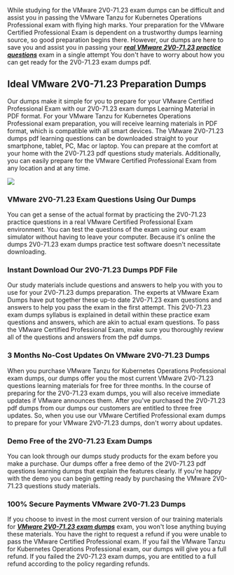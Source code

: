 While studying for the VMware 2V0-71.23 exam dumps can be difficult and assist you in passing the VMware Tanzu for Kubernetes Operations Professional exam with flying high marks. Your preparation for the VMware Certified Professional Exam is dependent on a trustworthy dumps learning source, so good preparation begins there. However, our dumps are here to save you and assist you in passing your **_[real VMware 2V0-71.23 practice questions](https://validquestions.com/exam/2v0-71-23-questions/)_** exam in a single attempt You don't have to worry about how you can get ready for the 2V0-71.23 exam dumps pdf.  

## **Ideal VMware 2V0-71.23 Preparation Dumps**

  
Our dumps make it simple for you to prepare for your VMware Certified Professional Exam with our 2V0-71.23 exam dumps Learning Material in PDF format. For your VMware Tanzu for Kubernetes Operations Professional exam preparation, you will receive learning materials in PDF format, which is compatible with all smart devices. The VMware 2V0-71.23 dumps pdf learning questions can be downloaded straight to your smartphone, tablet, PC, Mac or laptop. You can prepare at the comfort at your home with the 2V0-71.23 pdf questions study materials. Additionally, you can easily prepare for the VMware Certified Professional Exam from any location and at any time.  
  
[![](https://validquestions.com/wp-content/uploads/2024/01/validquestions1-Copy.jpg)](https://validquestions.com/exam/2v0-71-23-questions/)  

### **VMware 2V0-71.23 Exam Questions Using Our Dumps**

  
You can get a sense of the actual format by practicing the 2V0-71.23 practice questions in a real VMware Certified Professional Exam environment. You can test the questions of the exam using our exam simulator without having to leave your computer. Because it's online the dumps 2V0-71.23 exam dumps practice test software doesn't necessitate downloading.  

### **Instant Download Our 2V0-71.23 Dumps PDF File**

  
Our study materials include questions and answers to help you with you to use for your 2V0-71.23 dumps preparation. The experts at VMware Exam Dumps have put together these up-to date 2V0-71.23 exam questions and answers to help you pass the exam in the first attempt. This 2V0-71.23 exam dumps syllabus is explained in detail within these practice exam questions and answers, which are akin to actual exam questions. To pass the VMware Certified Professional Exam, make sure you thoroughly review all of the questions and answers from the pdf dumps.  

### **3 Months No-Cost Updates On VMware 2V0-71.23 Dumps**

  
When you purchase VMware Tanzu for Kubernetes Operations Professional exam dumps, our dumps offer you the most current VMware 2V0-71.23 questions learning materials for free for three months. In the course of preparing for the 2V0-71.23 exam dumps, you will also receive immediate updates if VMware announces them. After you've purchased the 2V0-71.23 pdf dumps from our dumps our customers are entitled to three free updates. So, when you use our VMware Certified Professional exam dumps to prepare for your VMware 2V0-71.23 dumps, don't worry about updates.  

### **Demo Free of the 2V0-71.23 Exam Dumps**

  
You can look through our dumps study products for the exam before you make a purchase. Our dumps offer a free demo of the 2V0-71.23 pdf questions learning dumps that explain the features clearly. If you're happy with the demo you can begin getting ready by purchasing the VMware 2V0-71.23 questions study materials.  

### **100% Secure Payments VMware 2V0-71.23 Dumps**

  
If you choose to invest in the most current version of our training materials for [**_VMware 2V0-71.23 exam dumps_**](https://validquestions.com/) exam, you won't lose anything buying these materials. You have the right to request a refund if you were unable to pass the VMware Certified Professional exam. If you fail the VMware Tanzu for Kubernetes Operations Professional exam, our dumps will give you a full refund. If you failed the 2V0-71.23 exam dumps, you are entitled to a full refund according to the policy regarding refunds.
